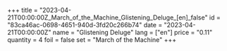 +++
title = "2023-04-21T00:00:00Z_March_of_the_Machine_Glistening_Deluge_[en]_false"
id = "83ca46ac-0698-4651-940d-3fd20c266b74"
date = "2023-04-21T00:00:00Z"
name = "Glistening Deluge"
lang = ["en"]
price = "0.11"
quantity = 4
foil = false
set = "March of the Machine"
+++
